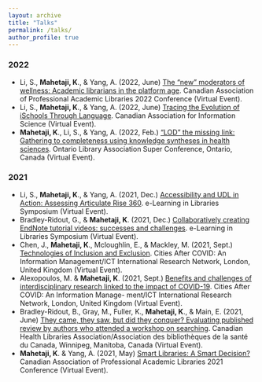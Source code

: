 ```yaml
---
layout: archive
title: "Talks"
permalink: /talks/
author_profile: true
---
```


### 2022
* Li, S., **Mahetaji, K**., & Yang, A. (2022, June) [The “new” moderators of wellness: Academic librarians in the platform age](https://capalibrarians.org/2022/05/capal22-libraries-and-wellness-conference-program/). Canadian Association of Professional Academic Libraries 2022 Conference (Virtual Event).
* Li, S., **Mahetaji, K**., & Yang, A. (2022, June) [Tracing the Evolution of iSchools Through Language](https://www.cais2022.ca/). Canadian Association for Information Science (Virtual Event).
* **Mahetaji, K**., Li, S., & Yang, A. (2022, Feb.) [“LOD” the missing link: Gathering to completeness using knowledge syntheses in health sciences](https://www.eventscribe.net/2022/OLA/agenda.asp?BCFO=&pfp=&fa=&fb=&fc=&fd=&all=1&mode=). Ontario Library Association Super Conference, Ontario, Canada (Virtual Event).

### 2021
* Li, S., **Mahetaji, K**., & Yang, A. (2021, Dec.) [Accessibility and UDL in Action: Assessing Articulate Rise 360](https://www.youtube.com/watch?v=hewwUfBOpbM). e-Learning in Libraries Symposium (Virtual Event). 
* Bradley-Ridout, G., & **Mahetaji, K**. (2021, Dec.) [Collaboratively creating EndNote tutorial videos: successes and challenges](https://www.youtube.com/watch?v=hewwUfBOpbM). e-Learning in Libraries Symposium (Virtual Event).
* Chen, J., **Mahetaji, K**., Mcloughlin, E., & Mackley, M. (2021, Sept.) [Technologies of Inclusion and Exclusion](https://drive.google.com/file/d/1XOvTF4yr4cfpYGU7afqiyaoS4eUVlAY9/view). Cities After COVID: An Information Management/ICT International Research Network, London, United Kingdom (Virtual Event).
* Alexopoulos, M. & **Mahetaji, K**. (2021, Sept.) [Benefits and challenges of interdisciplinary research linked to the impact of COVID-19](https://citiesaftercovid.wordpress.com/conference/). Cities After COVID: An Information Manage- ment/ICT International Research Network, London, United Kingdom (Virtual Event).
* Bradley-Ridout, B., Gray, M., Fuller, K., **Mahetaji, K**., & Main, E. (2021, June) [They came, they saw, but did they conquer? Evaluating published review by authors who attended a workshop on searching](https://drive.google.com/file/d/1LFD2-toTvHWGebLmsm8sMgVo6OqFzRPj/view). Canadian Health Libraries Association/Association des bibliothèques de la santé du Canada, Winnipeg, Manitoba, Canada (Virtual Event).
* **Mahetaji, K**. & Yang, A. (2021, May) [Smart Libraries: A Smart Decision?](https://capalibrarians.org/capal-acbes-21-presentations/) Canadian Association of Professional Academic Libraries 2021 Conference (Virtual Event).
